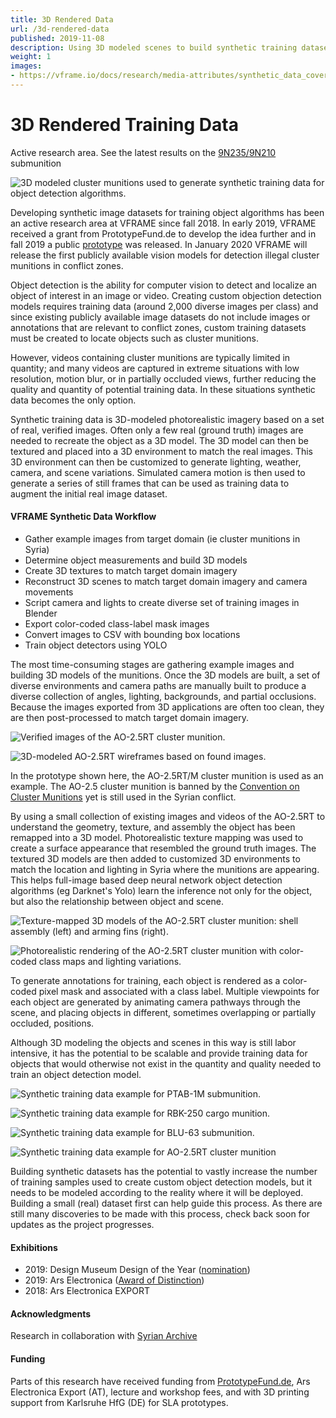 ```yaml
---
title: 3D Rendered Data
url: /3d-rendered-data
published: 2019-11-08
description: Using 3D modeled scenes to build synthetic training datasets for objects in conflict zones
weight: 1
images:
- https://vframe.io/docs/research/media-attributes/synthetic_data_cover_02.jpg
---
```


# 3D Rendered Training Data

Active research area. See the latest results on the [9N235/9N210](/9n235) submunition

![3D modeled cluster munitions used to generate synthetic training data for object detection algorithms.](images/synthetic_data_cover_02.jpg#watermark)

Developing synthetic image datasets for training object algorithms has been an active research area at VFRAME since fall 2018. In early 2019, VFRAME received a grant from PrototypeFund.de to develop the idea further and in fall 2019 a public [prototype](https://github.com/vframeio/vframe_synthetic) was released. In January 2020 VFRAME will release the first publicly available vision models for detection illegal cluster munitions in conflict zones.

Object detection is the ability for computer vision to detect and localize an object of interest in an image or video. Creating custom objection detection models requires training data (around 2,000 diverse images per class) and since existing publicly available image datasets do not include images or annotations that are relevant to conflict zones, custom training datasets must be created to locate objects such as cluster munitions.

However, videos containing cluster munitions are typically limited in quantity; and many videos are captured in extreme situations with low resolution, motion blur, or in partially occluded views, further reducing the quality and quantity of potential training data. In these situations synthetic data becomes the only option.

Synthetic training data is 3D-modeled photorealistic imagery based on a set of real, verified images. Often only a few real (ground truth) images are needed to recreate the object as a 3D model. The 3D model can then be textured and placed into a 3D environment to match the real images. This 3D environment can then be customized to generate lighting, weather, camera, and scene variations. Simulated camera motion is then used to generate a series of still frames that can be used as training data to augment the initial real image dataset. 

#### VFRAME Synthetic Data Workflow

- Gather example images from target domain (ie cluster munitions in Syria)
- Determine object measurements and build 3D models
- Create 3D textures to match target domain imagery
- Reconstruct 3D scenes to match target domain imagery and camera movements
- Script camera and lights to create diverse set of training images in Blender
- Export color-coded class-label mask images
- Convert images to CSV with bounding box locations
- Train object detectors using YOLO

The most time-consuming stages are gathering example images and building 3D models of the munitions. Once the 3D models are built, a set of diverse environments and camera paths are manually built to produce a diverse collection of angles, lighting, backgrounds, and partial occlusions. Because the images exported from 3D applications are often too clean, they are then post-processed to match target domain imagery. 

![Verified images of the AO-2.5RT cluster munition.](images/ao25_example_grid.jpg)

![3D-modeled AO-2.5RT wireframes based on found images.](images/ao25_wireframe.jpg#watermark)

In the prototype shown here, the AO-2.5RT/M cluster munition is used as an example. The AO-2.5 cluster munition is banned by the [Convention on Cluster Munitions](https://en.wikipedia.org/wiki/Convention_on_Cluster_Munitions) yet is still used in the Syrian conflict. 

By using a small collection of existing images and videos of the AO-2.5RT to understand the geometry, texture, and assembly the object has been remapped into a 3D model. Photorealistic texture mapping was used to create a surface appearance that resembled the ground truth images. The textured 3D models are then added to customized 3D environments to match the location and lighting in Syria where the munitions are appearing. This helps full-image based deep neural network object detection algorithms (eg Darknet's Yolo) learn the inference not only for the object, but also the relationship between object and scene.

![Texture-mapped 3D models of the AO-2.5RT cluster munition: shell assembly (left) and arming fins (right).](images/vframe_ao25_wireframe_photo.jpg#watermark)

![Photorealistic rendering of the AO-2.5RT cluster munition with color-coded class maps and lighting variations.](images/vframe_synthetic_data_colormap.jpg#watermark)

To generate annotations for training, each object is rendered as a  color-coded pixel mask and associated with a class label. Multiple viewpoints for each object are generated by animating camera pathways through the scene, and placing objects in different, sometimes overlapping or partially occluded, positions.

Although 3D modeling the objects and scenes in this way is still labor intensive, it has the potential to be scalable and provide training data for objects that would otherwise not exist in the quantity and quality needed to train an object detection model.

![Synthetic training data example for PTAB-1M submunition.](images/ptab1m_03.jpg#watermark)

![Synthetic training data example for RBK-250 cargo munition.](images/rbk250_03.jpg#watermark)

![Synthetic training data example for BLU-63 submunition.](images/blu63_03.jpg#watermark)

![Synthetic training data example for AO-2.5RT cluster munition](images/ao25rt_03.jpg#watermark)

Building synthetic datasets has the potential to vastly increase the number of training samples used to create custom object detection models, but it needs to be modeled according to the reality where it will be deployed. Building a small (real) dataset first can help guide this process. As there are still many discoveries to be made with this process, check back soon for updates as the project progresses.

#### Exhibitions

- 2019: Design Museum Design of the Year ([nomination](https://designmuseum.org/exhibitions/beazley-designs-of-the-year/digital))
- 2019: Ars Electronica ([Award of Distinction](https://calls.ars.electronica.art/prix2019/prixwinner/34003/))
- 2018: Ars Electronica EXPORT


#### Acknowledgments

Research in collaboration with <a href="https://syrianarchive.org">Syrian Archive</a></p>


#### Funding

Parts of this research have received funding from [PrototypeFund.de](/funding/#ptf), Ars Electronica Export (AT), lecture and workshop fees, and with 3D printing support from Karlsruhe HfG (DE) for SLA prototypes. 